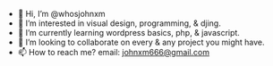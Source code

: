 - 👋 Hi, I’m @whosjohnxm
- 👀 I’m interested in visual design, programming, & djing.
- 🌱 I’m currently learning wordpress basics, php, & javascript.
- 💞️ I’m looking to collaborate on every & any project you might have.
- 📫 How to reach me? email: johnxm666@gmail.com

<!---
whosjohnxm/whosjohnxm is a ✨ special ✨ repository because its `README.md` (this file) appears on your GitHub profile.
You can click the Preview link to take a look at your changes.
--->
